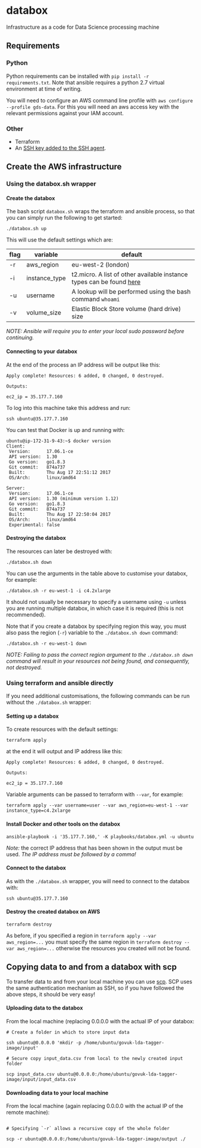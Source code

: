 # databox
Infrastructure as a code for Data Science processing machine

## Requirements

### Python

Python requirements can be installed with `pip install -r requirements.txt`. Note that ansible requires a python 2.7 virtual environment at time of writing.

You will need to configure an AWS command line profile with `aws configure --profile gds-data`. For this you will need an aws access key with the relevant permissions against your IAM account.

### Other

* Terraform
* An [SSH key added to the SSH agent](https://help.github.com/articles/generating-a-new-ssh-key-and-adding-it-to-the-ssh-agent/).

## Create the AWS infrastructure

### Using the databox.sh wrapper

#### Create the databox

The bash script `databox.sh` wraps the terraform and ansible process, so that you can simply run the following to get started:

```./databox.sh up```

This will use the default settings which are:

|flag|variable|default|
|---|---|---|
|-r|aws_region|eu-west-2 (london)|
|-i|instance_type|t2.micro. A list of other available instance types can be found [here](https://aws.amazon.com/ec2/instance-types/)|
|-u|username|A lookup will be performed using the bash command `whoami`|
|-v|volume_size|Elastic Block Store volume (hard drive) size|

*NOTE: Ansible will require you to enter your local sudo password before continuing.*

#### Connecting to your databox

At the end of the process an IP address will be output like this:

```
Apply complete! Resources: 6 added, 0 changed, 0 destroyed.

Outputs:

ec2_ip = 35.177.7.160
```
To log into this machine take this address and run:

```
ssh ubuntu@35.177.7.160
```

You can test that Docker is up and running with:

```
ubuntu@ip-172-31-9-43:~$ docker version
Client:
 Version:      17.06.1-ce
 API version:  1.30
 Go version:   go1.8.3
 Git commit:   874a737
 Built:        Thu Aug 17 22:51:12 2017
 OS/Arch:      linux/amd64

Server:
 Version:      17.06.1-ce
 API version:  1.30 (minimum version 1.12)
 Go version:   go1.8.3
 Git commit:   874a737
 Built:        Thu Aug 17 22:50:04 2017
 OS/Arch:      linux/amd64
 Experimental: false
```

#### Destroying the databox

The resources can later be destroyed with:

```
./databox.sh down
```

You can use the arguments in the table above to customise your databox, for example:

```
./databox.sh -r eu-west-1 -i c4.2xlarge 
```

It should not usually be necessary to specify a username using `-u` unless you are running multiple databox, in which case it is required (this is not recommended).

Note that if you create a databox by specifying region this way, you must also pass the region (`-r`) variable to the `./databox.sh down` command:

```
./databox.sh -r eu-west-1 down
```

*NOTE: Failing to pass the correct region argument to the `./databox.sh down` command will result in your resources not being found, and consequently, not destroyed.*

### Using terraform and ansible directly

If you need additional customisations, the following commands can be run without the `./databox.sh` wrapper:

#### Setting up a databox

To create resources with the default settings:

```
terraform apply
```

at the end it will output and IP address like this:

```
Apply complete! Resources: 6 added, 0 changed, 0 destroyed.

Outputs:

ec2_ip = 35.177.7.160
```

Variable arguments can be passed to terraform with `--var`, for example:

```
terraform apply --var username=user --var aws_region=eu-west-1 --var instance_type=c4.2xlarge
```

#### Install Docker and other tools on the databox

```
ansible-playbook -i '35.177.7.160,' -K playbooks/databox.yml -u ubuntu
```

*Note:* the correct IP address that has been shown in the output must be used. *The IP address must be followed by a comma!*

#### Connect to the databox

As with the `./databox.sh` wrapper, you will need to connect to the databox with:

```
ssh ubuntu@35.177.7.160
```

#### Destroy the created databox on AWS

```
terraform destroy
```

As before, if you specified a region in `terraform apply --var aws_region=...` you must specify the same region in `terraform destroy --var aws_region=...` otherwise the resources you created will not be found.

## Copying data to and from a databox with scp

To transfer data to and from your local machine you can use [scp](https://en.wikipedia.org/wiki/Secure_copy).
SCP uses the same authentication mechanism as SSH, so if you have followed the above steps, it should be very easy!

#### Uploading data to the databox

From the local machine (replacing 0.0.0.0 with the actual IP of your databox:

```
# Create a folder in which to store input data

ssh ubuntu@0.0.0.0 'mkdir -p /home/ubuntu/govuk-lda-tagger-image/input'

# Secure copy input_data.csv from local to the newly created input folder

scp input_data.csv ubuntu@0.0.0.0:/home/ubuntu/govuk-lda-tagger-image/input/input_data.csv
```

#### Downloading data to your local machine

From the local machine (again replacing 0.0.0.0 with the actual IP of the remote machine):

```

# Specifying `-r` allows a recursive copy of the whole folder

scp -r ubuntu@0.0.0.0:/home/ubuntu/govuk-lda-tagger-image/output ./
```

